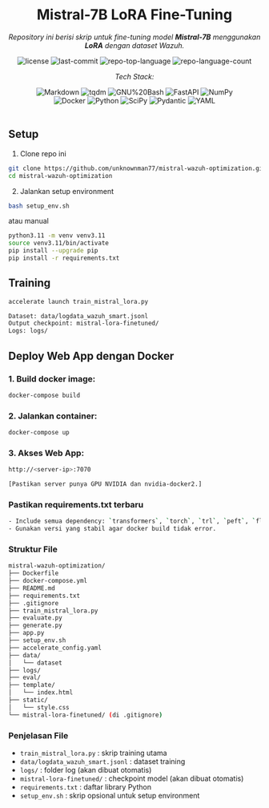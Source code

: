 <div align="center">

# Mistral-7B LoRA Fine-Tuning

<em>Repository ini berisi skrip untuk fine-tuning model **Mistral-7B** menggunakan **LoRA** dengan dataset Wazuh.</em>

<img src="https://img.shields.io/github/license/unknownman77/mistral-wazuh-optimization?style=flat&logo=opensourceinitiative&logoColor=white&color=0080ff" alt="license">
<img src="https://img.shields.io/github/last-commit/unknownman77/mistral-wazuh-optimization?style=flat&logo=git&logoColor=white&color=0080ff" alt="last-commit">
<img src="https://img.shields.io/github/languages/top/unknownman77/mistral-wazuh-optimization?style=flat&color=0080ff" alt="repo-top-language">
<img src="https://img.shields.io/github/languages/count/unknownman77/mistral-wazuh-optimization?style=flat&color=0080ff" alt="repo-language-count">

<em>Tech Stack:</em>

<img src="https://img.shields.io/badge/Markdown-000000.svg?style=flat&logo=Markdown&logoColor=white" alt="Markdown">
<img src="https://img.shields.io/badge/tqdm-FFC107.svg?style=flat&logo=tqdm&logoColor=black" alt="tqdm">
<img src="https://img.shields.io/badge/GNU%20Bash-4EAA25.svg?style=flat&logo=GNU-Bash&logoColor=white" alt="GNU%20Bash">
<img src="https://img.shields.io/badge/FastAPI-009688.svg?style=flat&logo=FastAPI&logoColor=white" alt="FastAPI">
<img src="https://img.shields.io/badge/NumPy-013243.svg?style=flat&logo=NumPy&logoColor=white" alt="NumPy">
<br>
<img src="https://img.shields.io/badge/Docker-2496ED.svg?style=flat&logo=Docker&logoColor=white" alt="Docker">
<img src="https://img.shields.io/badge/Python-3776AB.svg?style=flat&logo=Python&logoColor=white" alt="Python">
<img src="https://img.shields.io/badge/SciPy-8CAAE6.svg?style=flat&logo=SciPy&logoColor=white" alt="SciPy">
<img src="https://img.shields.io/badge/Pydantic-E92063.svg?style=flat&logo=Pydantic&logoColor=white" alt="Pydantic">
<img src="https://img.shields.io/badge/YAML-CB171E.svg?style=flat&logo=YAML&logoColor=white" alt="YAML">

</div>
<br>

## Setup

1. Clone repo ini
```bash
git clone https://github.com/unknownman77/mistral-wazuh-optimization.git
cd mistral-wazuh-optimization
```

2. Jalankan setup environment
```bash
bash setup_env.sh
```
atau manual
```bash
python3.11 -m venv venv3.11
source venv3.11/bin/activate
pip install --upgrade pip
pip install -r requirements.txt
```

## Training
```bash
accelerate launch train_mistral_lora.py

Dataset: data/logdata_wazuh_smart.jsonl
Output checkpoint: mistral-lora-finetuned/
Logs: logs/
```

## Deploy Web App dengan Docker

### 1. Build docker image:
```bash
docker-compose build
```

### 2. Jalankan container:
```bash
docker-compose up
```

### 3. Akses Web App:
```bash
http://<server-ip>:7070

[Pastikan server punya GPU NVIDIA dan nvidia-docker2.]
```

### Pastikan requirements.txt terbaru
```bash
- Include semua dependency: `transformers`, `torch`, `trl`, `peft`, `flask`, dll.  
- Gunakan versi yang stabil agar docker build tidak error.
```

### Struktur File
```bash
mistral-wazuh-optimization/
├── Dockerfile
├── docker-compose.yml
├── README.md
├── requirements.txt
├── .gitignore
├── train_mistral_lora.py
├── evaluate.py
├── generate.py
├── app.py
├── setup_env.sh
├── accelerate_config.yaml
├── data/
│   └── dataset
├── logs/
├── eval/
├── template/
│   └── index.html
├── static/
│   └── style.css
└── mistral-lora-finetuned/ (di .gitignore)
```

### Penjelasan File

- `train_mistral_lora.py` : skrip training utama
- `data/logdata_wazuh_smart.jsonl` : dataset training
- `logs/` : folder log (akan dibuat otomatis)
- `mistral-lora-finetuned/` : checkpoint model (akan dibuat otomatis)
- `requirements.txt` : daftar library Python
- `setup_env.sh` : skrip opsional untuk setup environment
